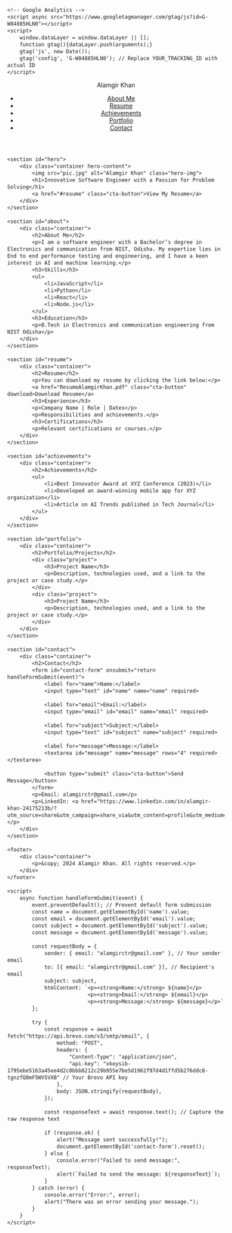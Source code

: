 <html lang="en">
<head>
    <meta charset="UTF-8">
    <meta name="viewport" content="width=device-width, initial-scale=1.0">
    <title>Alamgir Khan - Software Engineer</title>
    <link rel="stylesheet" href="styles.css">
    <!-- Google Font -->
    <link href="https://fonts.googleapis.com/css2?family=Roboto:wght@400;700&display=swap" rel="stylesheet">

    <!-- Google Analytics -->
    <script async src="https://www.googletagmanager.com/gtag/js?id=G-W84885HLN0"></script>
    <script>
        window.dataLayer = window.dataLayer || [];
        function gtag(){dataLayer.push(arguments);}
        gtag('js', new Date());
        gtag('config', 'G-W84885HLN0'); // Replace YOUR_TRACKING_ID with actual ID
    </script>
</head>
<body>
    <header>
        <div class="container">
            <div class="logo">Alamgir Khan</div>
            <nav>
                <ul>
                    <li><a href="#about">About Me</a></li>
                    <li><a href="#resume">Resume</a></li>
                    <li><a href="#achievements">Achievements</a></li>
                    <li><a href="#portfolio">Portfolio</a></li>
                    <li><a href="#contact">Contact</a></li>
                </ul>
            </nav>
        </div>
    </header>

    <section id="hero">
        <div class="container hero-content">
            <img src="pic.jpg" alt="Alamgir Khan" class="hero-img">
            <h1>Innovative Software Engineer with a Passion for Problem Solving</h1>
            <a href="#resume" class="cta-button">View My Resume</a>
        </div>
    </section>

    <section id="about">
        <div class="container">
            <h2>About Me</h2>
            <p>I am a software engineer with a Bachelor’s degree in Electronics and communication from NIST, Odisha. My expertise lies in End to end performance testing and engineering, and I have a keen interest in AI and machine learning.</p>
            <h3>Skills</h3>
            <ul>
                <li>JavaScript</li>
                <li>Python</li>
                <li>React</li>
                <li>Node.js</li>
            </ul>
            <h3>Education</h3>
            <p>B.Tech in Electronics and communication engineering from NIST Odisha</p>
        </div>
    </section>

    <section id="resume">
        <div class="container">
            <h2>Resume</h2>
            <p>You can download my resume by clicking the link below:</p>
            <a href="ResumeAlamgirKhan.pdf" class="cta-button" download>Download Resume</a>
            <h3>Experience</h3>
            <p>Company Name | Role | Dates</p>
            <p>Responsibilities and achievements.</p>
            <h3>Certifications</h3>
            <p>Relevant certifications or courses.</p>
        </div>
    </section>

    <section id="achievements">
        <div class="container">
            <h2>Achievements</h2>
            <ul>
                <li>Best Innovator Award at XYZ Conference (2023)</li>
                <li>Developed an award-winning mobile app for XYZ organization</li>
                <li>Article on AI Trends published in Tech Journal</li>
            </ul>
        </div>
    </section>

    <section id="portfolio">
        <div class="container">
            <h2>Portfolio/Projects</h2>
            <div class="project">
                <h3>Project Name</h3>
                <p>Description, technologies used, and a link to the project or case study.</p>
            </div>
            <div class="project">
                <h3>Project Name</h3>
                <p>Description, technologies used, and a link to the project or case study.</p>
            </div>
        </div>
    </section>

    <section id="contact">
        <div class="container">
            <h2>Contact</h2>
            <form id="contact-form" onsubmit="return handleFormSubmit(event)">
                <label for="name">Name:</label>
                <input type="text" id="name" name="name" required>

                <label for="email">Email:</label>
                <input type="email" id="email" name="email" required>

                <label for="subject">Subject:</label>
                <input type="text" id="subject" name="subject" required>

                <label for="message">Message:</label>
                <textarea id="message" name="message" rows="4" required></textarea>

                <button type="submit" class="cta-button">Send Message</button>
            </form>
            <p>Email: alamgirctr@gmail.com</p>
            <p>LinkedIn: <a href="https://www.linkedin.com/in/alamgir-khan-24175213b/?utm_source=share&utm_campaign=share_via&utm_content=profile&utm_medium=ios_app">linkedin.com</a></p>
        </div>
    </section>

    <footer>
        <div class="container">
            <p>&copy; 2024 Alamgir Khan. All rights reserved.</p>
        </div>
    </footer>

    <script>
        async function handleFormSubmit(event) {
            event.preventDefault(); // Prevent default form submission
            const name = document.getElementById('name').value;
            const email = document.getElementById('email').value;
            const subject = document.getElementById('subject').value;
            const message = document.getElementById('message').value;

            const requestBody = {
                sender: { email: "alamgirctr@gmail.com" }, // Your sender email
                to: [{ email: "alamgirctr@gmail.com" }], // Recipient's email
                subject: subject,
                htmlContent: `<p><strong>Name:</strong> ${name}</p>
                              <p><strong>Email:</strong> ${email}</p>
                              <p><strong>Message:</strong> ${message}</p>`
            };

            try {
                const response = await fetch("https://api.brevo.com/v3/smtp/email", {
                    method: "POST",
                    headers: {
                        "Content-Type": "application/json",
                        "api-key": "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" // Your Brevo API key
                    },
                    body: JSON.stringify(requestBody),
                });

                const responseText = await response.text(); // Capture the raw response text

                if (response.ok) {
                    alert("Message sent successfully!");
                    document.getElementById('contact-form').reset();
                } else {
                    console.error("Failed to send message:", responseText);
                    alert(`Failed to send the message: ${responseText}`);
                }
            } catch (error) {
                console.error("Error:", error);
                alert("There was an error sending your message.");
            }
        }
    </script>
</body>
</html>
